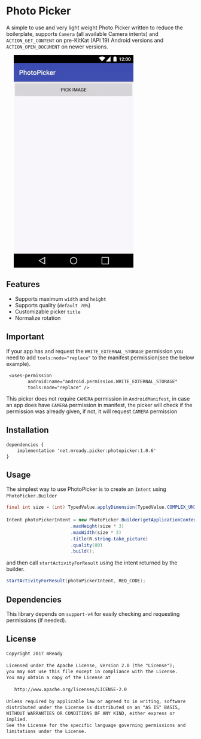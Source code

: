 # Photo Picker

A simple to use and very light weight Photo Picker written to reduce the boilerplate, supports `Camera` (all available Camera intents) and `ACTION_GET_CONTENT` on pre-KitKat (API 19) Android versions and `ACTION_OPEN_DOCUMENT` on newer versions.

<img src="art/demo.gif" width="320" hspace="20" />

## Features

* Supports maximum `width` and `height` 
* Supports quality (`default 70%`)
* Customizable picker `title`
* Normalize rotation

## Important
If your app has and request the `WRITE_EXTERNAL_STORAGE` permission you need to add ```tools:node="replace"``` to the manifest permission(see the below example).

```
 <uses-permission
        android:name="android.permission.WRITE_EXTERNAL_STORAGE"
        tools:node="replace" />
```

This picker does not require `CAMERA` permission in `AndroidManifest`, in case an app does have `CAMERA` permission in manifest, the picker will check if the permission was already given, if not, it will request `CAMERA` permission

## Installation

```
dependencies {
    implementation 'net.mready.picker:photopicker:1.0.6'
}
```

## Usage

The simplest way to use PhotoPicker is to create an `Intent` using `PhotoPicker.Builder`

```java
final int size = (int) TypedValue.applyDimension(TypedValue.COMPLEX_UNIT_DIP, 96, getResources().getDisplayMetrics());

Intent photoPickerIntent = new PhotoPicker.Builder(getApplicationContext())
                        .maxHeight(size * 3)
                        .maxWidth(size * 3)
                        .title(R.string.take_picture)
                        .quality(80)
                        .build();

```
and then call `startActivityForResult` using the intent returned by the builder.

```java
startActivityForResult(photoPickerIntent, REQ_CODE);
```

## Dependencies

This library depends on `support-v4` for easily checking and requesting permissions (if needed).

## License

```
Copyright 2017 mReady

Licensed under the Apache License, Version 2.0 (the "License");
you may not use this file except in compliance with the License.
You may obtain a copy of the License at

   http://www.apache.org/licenses/LICENSE-2.0

Unless required by applicable law or agreed to in writing, software
distributed under the License is distributed on an "AS IS" BASIS,
WITHOUT WARRANTIES OR CONDITIONS OF ANY KIND, either express or implied.
See the License for the specific language governing permissions and
limitations under the License.
```
